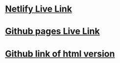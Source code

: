 # [Netlify Live Link](https://642d06862ababf5048d38399--celebrated-cranachan-d92e03.netlify.app/)
# [Github pages Live Link](https://itsnaomi7.github.io/Fashion-Blog/)
# [Github link of html version](https://github.com/itsnaomi7/Fashion-Blog)
